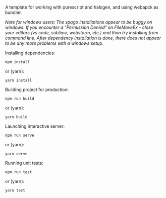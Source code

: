 A template for working with purescript and halogen, and using webapck as bundler.

<i>Note for windows users:
The spago installations appear to be buggy on windows. If you encounter a 
"Permission Denied" on FileMoveEx - close your editors (vs code, sublime,
webstorm, etc.) and than try installing from command line. After dependency
installation is done, there does not appear to be any more problems with a
windows setup.</i>

Installing dependencies:
```
npm install
```
or (yarn):
```
yarn install
```

Building project for production:
```
npm run build
```
or (yarn):
```
yarn build
```

Launching interactive server:
```
npm run serve
```
or (yarn):
```
yarn serve
```

Running unit tests:
```
npm run test
```
or (yarn):
```
yarn test
```
